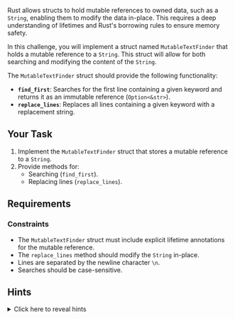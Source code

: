 Rust allows structs to hold mutable references to owned data, such as a `String`, enabling them to modify the data in-place. This requires a deep understanding of lifetimes and Rust's borrowing rules to ensure memory safety.

In this challenge, you will implement a struct named `MutableTextFinder` that holds a mutable reference to a `String`. This struct will allow for both searching and modifying the content of the `String`.

The `MutableTextFinder` struct should provide the following functionality:

- **`find_first`**: Searches for the first line containing a given keyword and returns it as an immutable reference (`Option<&str>`).
- **`replace_lines`**: Replaces all lines containing a given keyword with a replacement string.

## Your Task

1. Implement the `MutableTextFinder` struct that stores a mutable reference to a `String`.
2. Provide methods for:
   - Searching (`find_first`).
   - Replacing lines (`replace_lines`).

## Requirements

### Constraints

- The `MutableTextFinder` struct must include explicit lifetime annotations for the mutable reference.
- The `replace_lines` method should modify the `String` in-place.
- Lines are separated by the newline character `\n`.
- Searches should be case-sensitive.

## Hints

<details>
<summary>Click here to reveal hints</summary>

- **Lifetime Annotations**: Ensure the lifetime annotations tie the struct's lifetime to the referenced `String`.
- **String Mutation**: Use `.lines()` to work with lines and `.replace()` or `.join()` for rebuilding the modified content.
- **Iterators**: Iterators can simplify the process of finding and replacing lines.

</details>
